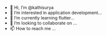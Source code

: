 - 👋 Hi, I’m @kathisurya
- 👀 I’m interested in application development...
- 🌱 I’m currently learning flutter...
- 💞️ I’m looking to collaborate on ...
- 📫 How to reach me ...

<!---
kathisurya/kathisurya is a ✨ special ✨ repository because its `README.md` (this file) appears on your GitHub profile.
You can click the Preview link to take a look at your changes.
--->
